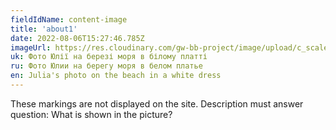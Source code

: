 ```yaml
---
fieldIdName: content-image
title: 'about1'
date: 2022-08-06T15:27:46.785Z
imageUrl: https://res.cloudinary.com/gw-bb-project/image/upload/c_scale,f_auto,q_auto/v1660662386/content-photo/about-1_j2xxgo.jpg
uk: Фото Юлії на березі моря в білому платті
ru: Фото Юлии на берегу моря в белом платье
en: Julia's photo on the beach in a white dress
---
```


These markings are not displayed on the site. Description must answer question:
What is shown in the picture?
